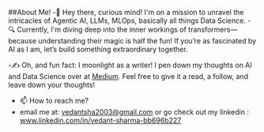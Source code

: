 ##About Me!
-👋 Hey there, curious mind! I'm on a mission to unravel the intricacies of Agentic AI, LLMs, MLOps, basically all things Data Science. 
-🔍 Currently, I'm diving deep into the inner workings of transformers—because understanding their magic is half the fun! If you’re as fascinated by AI as I am, let’s build something extraordinary together.

-✍️ Oh, and fun fact: I moonlight as a writer! I pen down my thoughts on AI and Data Science over at [Medium](https://medium.com/@vedant6). Feel free to give it a read, a follow, and leave down your thoughts!

- 📫 How to reach me?
-  email me at: vedantsha2003@gmail.com or go check out my linkedin : www.linkedin.com/in/vedant-sharma-bb696b227
<!---
V-cell6/V-cell6 is a ✨ special ✨ repository because its `README.md` (this file) appears on your GitHub profile.
You can click the Preview link to take a look at your changes.
--->

